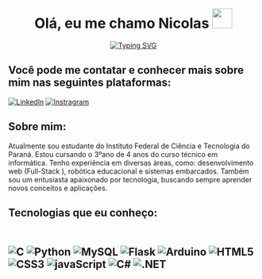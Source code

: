 <h1 align="center">Olá, eu me chamo Nicolas <img height="40" src="https://emoji.gg/assets/emoji/7333-parrotdance.gif"></h1>

<p align="center">
<a href="https://git.io/typing-svg"><img src="https://readme-typing-svg.demolab.com?font=Fira+Code&duration=4000&pause=1000&color=6C63FE&center=true&vCenter=true&multiline=true&random=false&width=700&height=40&lines=Um+desenvolvedor+Full-Stack+apaixonado+por+tecnologia." alt="Typing SVG"/></a>
</p>


<h2>Você pode me contatar e conhecer mais sobre mim nas seguintes plataformas:</h2>

[![Linkedln](https://img.shields.io/badge/LinkedIn-0077B5?style=for-the-badge&logo=linkedin&logoColor=white)](https://www.linkedin.com/in/nicolas-de-figueiredo-camargo-delgado-945b45301/)
[![Instragram](https://img.shields.io/badge/Instagram-E4405F?style=for-the-badge&logo=instagram&logoColor=white)](https://www.instagram.com/nico_fals/)

<h2>Sobre mim:</h2>
<p>
Atualmente sou estudante do Instituto Federal de Ciência e Tecnologia do Paraná. Estou cursando o 3ºano de 4 anos do curso técnico em informática. Tenho experiência em diversas áreas, como: desenvolvimento web (Full-Stack
  ), robótica educacional e sistemas embarcados. Também sou um entusiasta apaixonado por tecnologia, buscando sempre aprender novos conceitos e aplicações.
</p>

<h2>Tecnologias que eu conheço:<h2/>


<div style="diplay: inline_block"><br>
<img aling="center" alt="C" src="https://img.shields.io/badge/C-00599C?style=for-the-badge&logo=c&logoColor=white"/>
<img aling="center" alt="Python" src="https://img.shields.io/badge/Python-3776AB?style=for-the-badge&logo=python&logoColor=white"/>
<img aling="center" alt="MySQL" src="https://img.shields.io/badge/MySQL-005C84?style=for-the-badge&logo=mysql&logoColor=white"/>
<img aling="center" alt="Flask" src="https://img.shields.io/badge/Flask-000000?style=for-the-badge&logo=flask&logoColor=white"/>
<img aling="center" alt="Arduino" src="https://img.shields.io/badge/Arduino_IDE-00979D?style=for-the-badge&logo=arduino&logoColor=white"/>
<img aling="center" alt="HTML5" src="https://img.shields.io/badge/HTML5-E34F26?style=for-the-badge&logo=html5&logoColor=white"/>
<img aling="center" alt="CSS3" src="https://img.shields.io/badge/CSS3-1572B6?style=for-the-badge&logo=css3&logoColor=white"/>
<img aling="center" alt="javaScript" src="https://img.shields.io/badge/JavaScript-F7DF1E?style=for-the-badge&logo=javascript&logoColor=black"/>
<img aling="center" alt="C#" src="https://img.shields.io/badge/C%23-239120?style=for-the-badge&logo=c-sharp&logoColor=white"/>
<img aling="center" alt=".NET" src="https://img.shields.io/badge/.NET-5C2D91?style=for-the-badge&logo=.net&logoColor=white"/>
</div>
